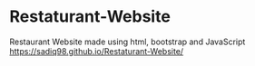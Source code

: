 # Restaturant-Website
Restaurant Website made using html, bootstrap and JavaScript
https://sadiq98.github.io/Restaturant-Website/
